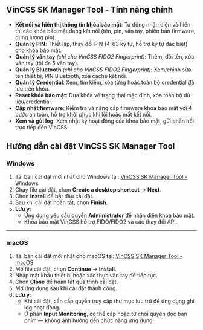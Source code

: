 ## VinCSS SK Manager Tool - Tính năng chính

- **Kết nối và hiển thị thông tin khóa bảo mật**: Tự động nhận diện và hiển thị các khóa bảo mật đang kết nối (tên, pin, vân tay, phiên bản firmware, dung lượng pin).
- **Quản lý PIN**: Thiết lập, thay đổi PIN (4-63 ký tự, hỗ trợ ký tự đặc biệt) cho khóa bảo mật.
- **Quản lý vân tay** *(chỉ cho VinCSS FIDO2 Fingerprint)*: Thêm, đổi tên, xóa vân tay (tối đa 5 vân tay).
- **Quản lý Bluetooth** *(chỉ cho VinCSS FIDO2 Fingerprint)*: Xem/chỉnh sửa tên thiết bị, PIN Bluetooth, xóa cache kết nối.
- **Quản lý Credential**: Xem, tìm kiếm, xóa từng hoặc toàn bộ credential đã lưu trên khóa.
- **Reset khóa bảo mật**: Đưa khóa về trạng thái mặc định, xóa toàn bộ dữ liệu/credential.
- **Cập nhật firmware**: Kiểm tra và nâng cấp firmware khóa bảo mật với 4 bước an toàn, hỗ trợ khôi phục khi lỗi hoặc mất kết nối.
- **Xem và gửi log**: Xem nhật ký hoạt động của khóa bảo mật, gửi phản hồi trực tiếp đến VinCSS.


## Hướng dẫn cài đặt VinCSS SK Manager Tool

### **Windows**
1. Tải bản cài đặt mới nhất cho Windows tại:
   [VinCSS SK Manager Tool - Windows](https://github.com/VinCSS-Public-Projects/vincss-fido2-key-manager/blob/main/windows/VinCSS-SK-Manager-Tool_windows_Setup_x64.exe)
2. Chạy file cài đặt, chọn **Create a desktop shortcut** → **Next**.
3. Chọn **Install** để bắt đầu cài đặt.
4. Sau khi cài đặt hoàn tất, chọn **Finish**.
5. **Lưu ý**:
   - Ứng dụng yêu cầu quyền **Administrator** để nhận diện khóa bảo mật.
   - Khóa bảo mật VinCSS hỗ trợ FIDO/FIDO2 và các thay đổi API.

---

### **macOS**
1. Tải bản cài đặt mới nhất cho macOS tại:
   [VinCSS SK Manager Tool - macOS](https://github.com/VinCSS-Public-Projects/vincss-fido2-key-manager/blob/main/macos/VinCSS%20SK%20Manager%20Tool%201.0.6.pkg)
2. Mở file cài đặt, chọn **Continue** → **Install**.
3. Nhập mật khẩu thiết bị hoặc xác thực vân tay để tiếp tục.
4. Chọn **Close** để hoàn tất quá trình cài đặt.
5. Mở ứng dụng sau khi cài đặt thành công.
6. **Lưu ý**:
   - Khi cài đặt, cần cấp quyền truy cập thư mục lưu trữ để ứng dụng ghi log hoạt động.
   - Ở phần **Input Monitoring**, có thể cấp hoặc từ chối quyền đọc bàn phím — không ảnh hưởng đến chức năng ứng dụng.
